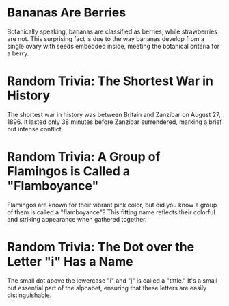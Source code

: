 # Bananas Are Berries

Botanically speaking, bananas are classified as berries, while strawberries are not. This surprising fact is due to the way bananas develop from a single ovary with seeds embedded inside, meeting the botanical criteria for a berry.

# Random Trivia: The Shortest War in History

The shortest war in history was between Britain and Zanzibar on August 27, 1896. It lasted only 38 minutes before Zanzibar surrendered, marking a brief but intense conflict.

# Random Trivia: A Group of Flamingos is Called a "Flamboyance"

Flamingos are known for their vibrant pink color, but did you know a group of them is called a "flamboyance"? This fitting name reflects their colorful and striking appearance when gathered together.

# Random Trivia: The Dot over the Letter "i" Has a Name

The small dot above the lowercase "i" and "j" is called a "tittle." It's a small but essential part of the alphabet, ensuring that these letters are easily distinguishable.